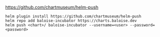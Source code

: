 https://github.com/chartmuseum/helm-push
```
helm plugin install https://github.com/chartmuseum/helm-push
helm repo add baloise-incubator https://charts.baloise.dev
helm push <chart>/ baloise-incubator --username=<user> --password=<password>
```
